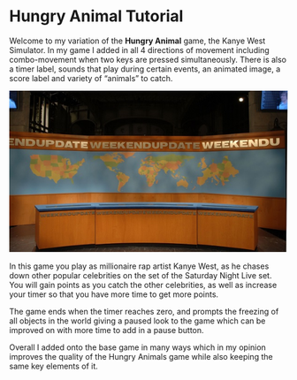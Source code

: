 # Hungry Animal Tutorial

Welcome to my variation of the **Hungry Animal** game, the Kanye West Simulator. In my game I added in all 4 directions of movement including combo-movement when two keys are pressed simultaneously. There is also a timer label, sounds that play during certain events, an animated image, a score label and variety of “animals” to catch.

![alt text](images/36e1ca84ff1cb28c1c1dc05d368501b9.jpg?raw=true)

In this game you play as millionaire rap artist Kanye West, as he chases down other popular celebrities on the set of the Saturday Night Live set. You will gain points as you catch the other celebrities, as well as increase your timer so that you have more time to get more points. 

The game ends when the timer reaches zero, and prompts the freezing of all objects in the world giving a paused look to the game which can be improved on with more time to add in a pause button.

Overall I added onto the base game in many ways which in my opinion improves the quality of the Hungry Animals game while also keeping the same key elements of it.
